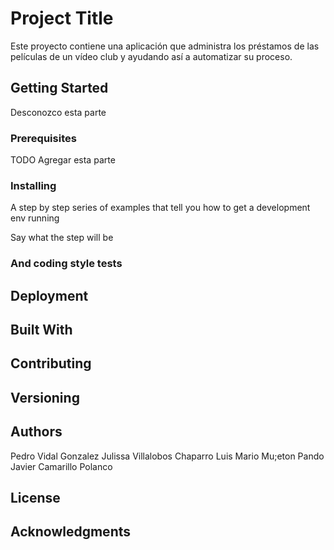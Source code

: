 # Project Title

Este proyecto contiene una aplicación que administra los préstamos de las películas de un vídeo club y ayudando  así a automatizar su proceso.

## Getting Started

Desconozco esta parte

### Prerequisites

TODO Agregar esta parte

### Installing

A step by step series of examples that tell you how to get a development env running

Say what the step will be


### And coding style tests



## Deployment



## Built With



## Contributing



## Versioning

 

## Authors

Pedro Vidal Gonzalez
Julissa Villalobos Chaparro
Luis Mario Mu;eton Pando
Javier Camarillo Polanco

## License



## Acknowledgments

